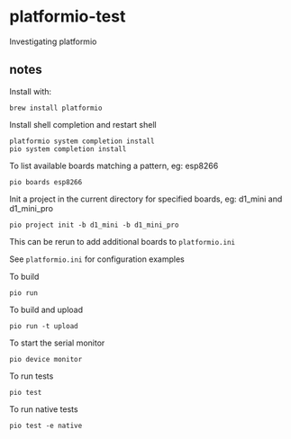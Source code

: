 # platformio-test

Investigating platformio

## notes

Install with:

```
brew install platformio
```

Install shell completion and restart shell

```
platformio system completion install
pio system completion install
```

To list available boards matching a pattern, eg: esp8266

```
pio boards esp8266
```

Init a project in the current directory for specified boards, eg: d1_mini and d1_mini_pro

```
pio project init -b d1_mini -b d1_mini_pro
```

This can be rerun to add additional boards to `platformio.ini`

See `platformio.ini` for configuration examples

To build

```
pio run
```

To build and upload

```
pio run -t upload
```

To start the serial monitor

```
pio device monitor
```

To run tests

```
pio test
```

To run native tests

```
pio test -e native
```

